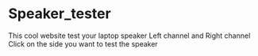 # Speaker_tester
This cool website test your laptop speaker Left channel and Right channel 
Click on the side you want to test the speaker 
